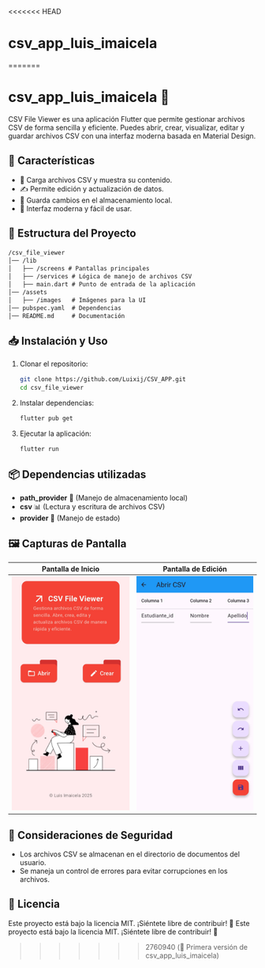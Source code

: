 <<<<<<< HEAD
# csv_app_luis_imaicela
=======
# csv_app_luis_imaicela 📂

CSV File Viewer es una aplicación Flutter que permite gestionar archivos CSV de forma sencilla y eficiente. Puedes abrir, crear, visualizar, editar y guardar archivos CSV con una interfaz moderna basada en Material Design.

## 🚀 Características
- 📄 Carga archivos CSV y muestra su contenido.
- ✍️ Permite edición y actualización de datos.
- 💾 Guarda cambios en el almacenamiento local.
- 🎨 Interfaz moderna y fácil de usar.

## 📂 Estructura del Proyecto
```
/csv_file_viewer
│── /lib
│   ├── /screens # Pantallas principales
│   ├── /services # Lógica de manejo de archivos CSV
│   ├── main.dart # Punto de entrada de la aplicación
│── /assets
│   ├── /images   # Imágenes para la UI
│── pubspec.yaml  # Dependencias
│── README.md     # Documentación
```

## 📥 Instalación y Uso
1. Clonar el repositorio:
   ```sh
   git clone https://github.com/Luixij/CSV_APP.git
   cd csv_file_viewer
   ```
2. Instalar dependencias:
   ```sh
   flutter pub get
   ```
3. Ejecutar la aplicación:
   ```sh
   flutter run
   ```

## 📦 Dependencias utilizadas
- **path_provider** 📂 (Manejo de almacenamiento local)
- **csv** 📊 (Lectura y escritura de archivos CSV)
- **provider** 🔄 (Manejo de estado)

## 🖼️ Capturas de Pantalla
| Pantalla de Inicio | Pantalla de Edición |
|--------------------|--------------------|
| ![Inicio](assets/images/pantalla_inicio.png) | ![Edición](assets/images/pantalla_archivo_abierto.png) |

## 📌 Consideraciones de Seguridad
- Los archivos CSV se almacenan en el directorio de documentos del usuario.
- Se maneja un control de errores para evitar corrupciones en los archivos.

## 📜 Licencia
Este proyecto está bajo la licencia MIT. ¡Siéntete libre de contribuir! 🚀
Este proyecto está bajo la licencia MIT. ¡Siéntete libre de contribuir! 🚀
>>>>>>> 2760940 (🚀 Primera versión de csv_app_luis_imaicela)
